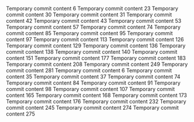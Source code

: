 Temporary commit content 6
Temporary commit content 23
Temporary commit content 30
Temporary commit content 31
Temporary commit content 42
Temporary commit content 43
Temporary commit content 53
Temporary commit content 57
Temporary commit content 74
Temporary commit content 85
Temporary commit content 95
Temporary commit content 97
Temporary commit content 113
Temporary commit content 126
Temporary commit content 129
Temporary commit content 136
Temporary commit content 138
Temporary commit content 140
Temporary commit content 151
Temporary commit content 177
Temporary commit content 183
Temporary commit content 208
Temporary commit content 249
Temporary commit content 281
Temporary commit content 6
Temporary commit content 35
Temporary commit content 37
Temporary commit content 74
Temporary commit content 84
Temporary commit content 91
Temporary commit content 98
Temporary commit content 107
Temporary commit content 165
Temporary commit content 168
Temporary commit content 173
Temporary commit content 176
Temporary commit content 232
Temporary commit content 245
Temporary commit content 274
Temporary commit content 275
